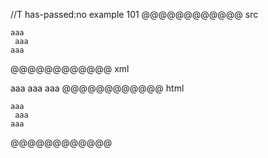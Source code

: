 //T has-passed:no
example 101
@@@@@@@@@@@@ src
   ```
   aaa
    aaa
  aaa
   ```
@@@@@@@@@@@@ xml
<?xml version="1.0" encoding="UTF-8"?>
<!DOCTYPE document SYSTEM "CommonMark.dtd">
<document xmlns="http://commonmark.org/xml/1.0">
  <code_block>aaa
 aaa
aaa
</code_block>
</document>
@@@@@@@@@@@@ html
<pre><code>aaa
 aaa
aaa
</code></pre>
@@@@@@@@@@@@

